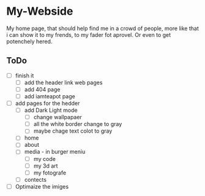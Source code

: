 # My-Webside

My home page, that should help find me in a crowd of people, more like that i can show it to my frends, to my fader fot aprovel. Or even to get potenchely hered. 

## ToDo

- [ ] finish it
  - [ ] add the header link web pages
  - [ ] add 404 page
  - [ ] add iamteapot page
- [ ] add pages for the hedder
  - [ ] add Dark Light mode
    - [ ] change wallpapaer
    - [ ] all the white border change to gray
    - [ ] maybe chage text colot to gray
  - [ ] home
  - [ ] about
  - [ ] media - in burger meniu
    - [ ] my code
    - [ ] my 3d art
    - [ ] my fotografe
  - [ ] contects 
- [ ] Optimaize the imiges